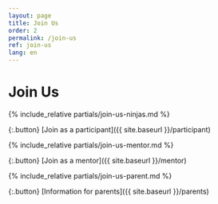 ```yaml
---
layout: page
title: Join Us
order: 2
permalink: /join-us
ref: join-us
lang: en
---
```


# Join Us

{% include_relative partials/join-us-ninjas.md %}

{:.button}
[Join as a participant]({{ site.baseurl }}/participant)

{% include_relative partials/join-us-mentor.md %}

{:.button}
[Join as a mentor]({{ site.baseurl }}/mentor)

{% include_relative partials/join-us-parent.md %}

{:.button}
[Information for parents]({{ site.baseurl }}/parents)
